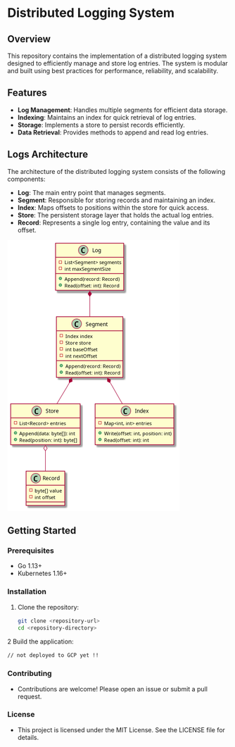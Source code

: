 # Distributed Logging System

## Overview

This repository contains the implementation of a distributed logging system designed to efficiently manage and store log entries. The system is modular and built using best practices for performance, reliability, and scalability.

## Features

- **Log Management**: Handles multiple segments for efficient data storage.
- **Indexing**: Maintains an index for quick retrieval of log entries.
- **Storage**: Implements a store to persist records efficiently.
- **Data Retrieval**: Provides methods to append and read log entries.

## Logs Architecture

The architecture of the distributed logging system consists of the following components:

- **Log**: The main entry point that manages segments.
- **Segment**: Responsible for storing records and maintaining an index.
- **Index**: Maps offsets to positions within the store for quick access.
- **Store**: The persistent storage layer that holds the actual log entries.
- **Record**: Represents a single log entry, containing the value and its offset.

![Class Diagram](./class_diagram_log.png)


## Getting Started

### Prerequisites

- Go 1.13+
- Kubernetes 1.16+

### Installation

1. Clone the repository:
   ```bash
   git clone <repository-url>
   cd <repository-directory>
   ```
2 Build the application:
  ```bash
  // not deployed to GCP yet !!
  ```
### Contributing
- Contributions are welcome! Please open an issue or submit a pull request.
### License
- This project is licensed under the MIT License. See the LICENSE file for details.
